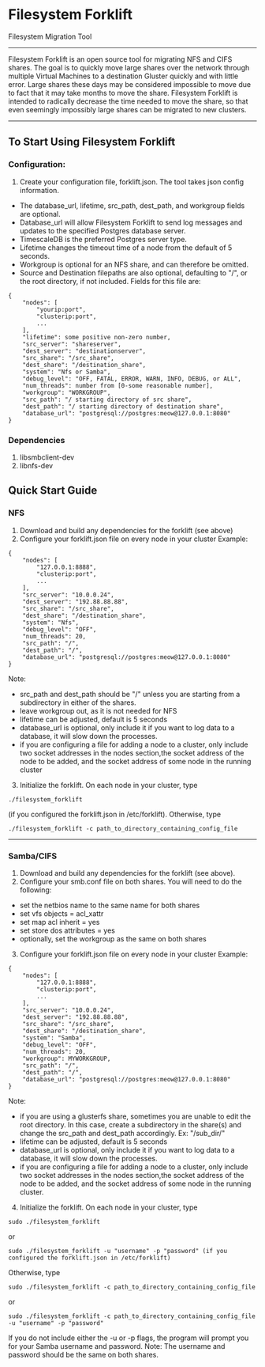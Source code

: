 # Filesystem Forklift

Filesystem Migration Tool

-------------------------

Filesystem Forklift is an open source tool for migrating NFS and CIFS shares.  The goal is to quickly move large shares over the network through multiple Virtual Machines to a destination Gluster quickly and with little error.  Large shares these days may be considered impossible to move due to fact that it may take months to move the share.  Filesystem Forklift is intended to radically decrease the time needed to move the share, so that even seemingly impossibly large shares can be migrated to new clusters.

-------------------------

## To Start Using Filesystem Forklift

### Configuration:
1. Create your configuration file, forklift.json. The tool takes json config information.  
- The database_url, lifetime, src_path, dest_path, and workgroup fields are optional.  
- Database_url will allow Filesystem Forklift to send log messages and updates to the specified Postgres database server. 
- TimescaleDB is the preferred Postgres server type. 
- Lifetime changes the timeout time of a node from the default of 5 seconds.  
- Workgroup is optional for an NFS share, and can therefore be omitted.  
- Source and Destination filepaths are also optional, defaulting to "/", or the root directory, if not included.
Fields for this file are:
```
{
    "nodes": [
        "yourip:port",
        "clusterip:port",
        ...
    ],
    "lifetime": some positive non-zero number,
    "src_server": "shareserver",
    "dest_server": "destinationserver",
    "src_share": "/src_share",
    "dest_share": "/destination_share",
    "system": "Nfs or Samba",
    "debug_level": "OFF, FATAL, ERROR, WARN, INFO, DEBUG, or ALL",
    "num_threads": number from [0-some reasonable number],
    "workgroup": "WORKGROUP",
    "src_path": "/ starting directory of src share",
    "dest_path": "/ starting directory of destination share",
    "database_url": "postgresql://postgres:meow@127.0.0.1:8080"
}
```
### Dependencies
1. libsmbclient-dev
2. libnfs-dev

## Quick Start Guide
### NFS
1. Download and build any dependencies for the forklift (see above)
2. Configure your forklift.json file on every node in your cluster
Example:
```
{
    "nodes": [
        "127.0.0.1:8888",
        "clusterip:port",
        ...
    ],
    "src_server": "10.0.0.24",
    "dest_server": "192.88.88.88",
    "src_share": "/src_share",
    "dest_share": "/destination_share",
    "system": "Nfs",
    "debug_level": "OFF",
    "num_threads": 20,
    "src_path": "/",
    "dest_path": "/",
    "database_url": "postgresql://postgres:meow@127.0.0.1:8080"
}
```
Note: 
- src_path and dest_path should be "/" unless you are starting from a subdirectory in either of the shares. 
- leave workgroup out, as it is not needed for NFS
- lifetime can be adjusted, default is 5 seconds
- database_url is optional, only include it if you want to log data to a database, it will slow down the processes.
- if you are configuring a file for adding a node to a cluster, only include two socket addresses in the nodes section,the socket address of the node to be added, and the socket address of some node in the running cluster
3. Initialize the forklift.  On each node in your cluster, type 
```
./filesystem_forklift
```
(if you configured the forklift.json in /etc/forklift).  Otherwise, type 
```
./filesystem_forklift -c path_to_directory_containing_config_file 
```
---
### Samba/CIFS
1. Download and build any dependencies for the forklift (see above).
2. Configure your smb.conf file on both shares.  You will need to do the following:
- set the netbios name to the same name for both shares
- set vfs objects = acl_xattr
- set map acl inherit = yes
- set store dos attributes = yes
- optionally, set the workgroup as the same on both shares
3. Configure your forklift.json file on every node in your cluster
Example:
```
{
    "nodes": [
        "127.0.0.1:8888",
        "clusterip:port",
        ...
    ],
    "src_server": "10.0.0.24",
    "dest_server": "192.88.88.88",
    "src_share": "/src_share",
    "dest_share": "/destination_share",
    "system": "Samba",
    "debug_level": "OFF",
    "num_threads": 20,
    "workgroup": MYWORKGROUP,
    "src_path": "/",
    "dest_path": "/",
    "database_url": "postgresql://postgres:meow@127.0.0.1:8080"
}
```
Note:
- if you are using a glusterfs share, sometimes you are unable to edit the root directory.  In this case, create a subdirectory in the share(s) and change the src_path and dest_path accordingly.  Ex: "/sub_dir/"
- lifetime can be adjusted, default is 5 seconds
- database_url is optional, only include it if you want to log data to a database, it will slow down the processes.
- if you are configuring a file for adding a node to a cluster, only include two socket addresses in the nodes section,the socket address of the node to be added, and the socket address of some node in the running cluster.
4. Initialize the forklift.  On each node in your cluster, type 
```
sudo ./filesystem_forklift 
```
or 
```
sudo ./filesystem_forklift -u "username" -p "password" (if you configured the forklift.json in /etc/forklift)
```
Otherwise, type 
```
sudo ./filesystem_forklift -c path_to_directory_containing_config_file
```
or 
```
sudo ./filesystem_forklift -c path_to_directory_containing_config_file -u "username" -p "password"
```
If you do not include either the -u or -p flags, the program will prompt you for your Samba username and password.
Note:
The username and password should be the same on both shares.
